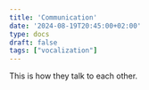 ```yaml
---
title: 'Communication'
date: '2024-08-19T20:45:00+02:00'
type: docs
draft: false
tags: ["vocalization"]
---
```


This is how they talk to each other.